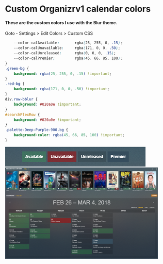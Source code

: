 # Custom Organizrv1 calendar colors 

#### These are the custom colors I use with the Blur theme.

Goto - Settings > Edit Colors > Custom CSS

```css
    --color-calAvailable:       rgba(25, 255, 0, .15);
    --color-calUnavailable:     rgba(171, 0, 0, .50);
    --color-calUnreleased:      rgba(0, 0, 0, .15);
    --color-calPremier:         rgba(45, 66, 85, 100);
}
.green-bg {
    background: rgba(25, 255, 0, .15) !important;
}
.red-bg {
    background: rgba(171, 0, 0, .50) !important;
}
div.row-bblur {
    background: #020a0e !important; 
}
#searchPlexRow {
    background: #020a0e !important;
}
.palette-Deep-Purple-900.bg {
    background-color: rgba(45, 66, 85, 100) !important;
}
```

![](https://github.com/gilbN/Nostromo/blob/master/Server/Docker/organizr/legend.png)
![](https://github.com/gilbN/Nostromo/blob/master/Server/Docker/organizr/calendar.png)
